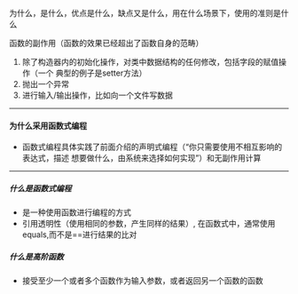 为什么，是什么，优点是什么，缺点又是什么，用在什么场景下，使用的准则是什么

函数的副作用（函数的效果已经超出了函数自身的范畴）
1. 除了构造器内的初始化操作，对类中数据结构的任何修改，包括字段的赋值操作（一个 典型的例子是setter方法）
2. 抛出一个异常
3. 进行输入/输出操作，比如向一个文件写数据
------
#### 为什么采用函数式编程
-  函数式编程具体实践了前面介绍的声明式编程（“你只需要使用不相互影响的表达式，描述 想要做什么，由系统来选择如何实现”）和无副作用计算
------

##### 什么是函数式编程
- 是一种使用函数进行编程的方式
- 引用透明性（使用相同的参数，产生同样的结果）, 在函数式中，通常使用equals,而不是==进行结果的比对 
  
##### 什么是高阶函数
 -   接受至少一个或者多个函数作为输入参数，或者返回另一个函数的函数